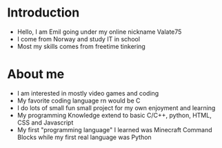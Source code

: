 # Introduction
- Hello, I am Emil going under my online nickname Valate75
- I come from Norway and study IT in school
- Most my skills comes from freetime tinkering
# About me
- I am interested in mostly video games and coding
- My favorite coding language rn would be C
- I do lots of small fun small project for my own enjoyment and learning
- My programming Knowledge extend to basic C/C++, python, HTML, CSS and Javascript
- My first "programming language" I learned was Minecraft Command Blocks while my first real language was Python
